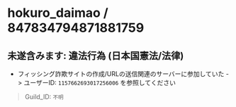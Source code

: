 # hokuro_daimao / 847834794871881759

## __未遂含みます__: 違法行為 (日本国憲法/法律)

- フィッシング詐欺サイトの作成/URLの送信関連のサーバーに参加していた -> ユーザーID: `1157662693017256006` を参照してください

> Guild_ID: `不明`